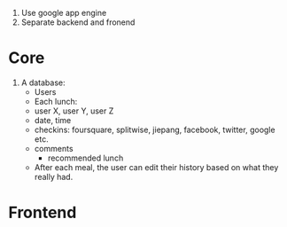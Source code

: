 1. Use google app engine
2. Separate backend and fronend


Core
====
1. A database:
    * Users
    * Each lunch:
	* user X, user Y, user Z
	* date, time
	* checkins: foursquare, splitwise, jiepang, facebook, twitter, google etc.
	* comments
        * recommended lunch
    * After each meal, the user can edit their history based
      on what they really had.



Frontend
========
